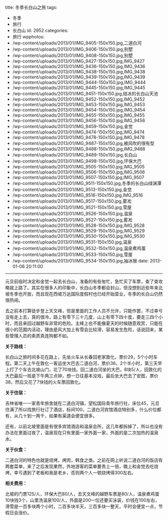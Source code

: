 title: 冬季长白山之旅
tags:
  - 冬季
  - 旅行
  - 长白山
id: 2952
categories:
  - 旅行
wpphotos:
  - /wp-content/uploads/2013/01/IMG_9405-150x150.jpg,二道白河
  - /wp-content/uploads/2013/01/IMG_9406-150x150.jpg,别墅
  - /wp-content/uploads/2013/01/IMG_9408-150x150.jpg,别墅
  - /wp-content/uploads/2013/01/IMG_9427-150x150.jpg,IMG_9427
  - /wp-content/uploads/2013/01/IMG_9436-150x150.jpg,IMG_9436
  - /wp-content/uploads/2013/01/IMG_9438-150x150.jpg,IMG_9438
  - /wp-content/uploads/2013/01/IMG_9439-150x150.jpg,IMG_9439
  - /wp-content/uploads/2013/01/IMG_9444-150x150.jpg,IMG_9444
  - /wp-content/uploads/2013/01/IMG_9445-150x150.jpg,IMG_9445
  - /wp-content/uploads/2013/01/IMG_9451-150x150.jpg,结冰的长白山天池
  - /wp-content/uploads/2013/01/IMG_9452-150x150.jpg,IMG_9452
  - /wp-content/uploads/2013/01/IMG_9453-150x150.jpg,IMG_9453
  - /wp-content/uploads/2013/01/IMG_9454-150x150.jpg,IMG_9454
  - /wp-content/uploads/2013/01/IMG_9455-150x150.jpg,IMG_9455
  - /wp-content/uploads/2013/01/IMG_9456-150x150.jpg,IMG_9456
  - /wp-content/uploads/2013/01/IMG_9459-150x150.jpg,金觉
  - /wp-content/uploads/2013/01/IMG_9474-150x150.jpg,IMG_9474
  - /wp-content/uploads/2013/01/IMG_9478-150x150.jpg,IMG_9478
  - /wp-content/uploads/2013/01/IMG_9487-150x150.jpg,被风吹的很有型
  - /wp-content/uploads/2013/01/IMG_9488-150x150.jpg,IMG_9488
  - /wp-content/uploads/2013/01/IMG_9489-150x150.jpg,长白山
  - /wp-content/uploads/2013/01/IMG_9498-150x150.jpg,环保大巴
  - /wp-content/uploads/2013/01/IMG_9505-150x150.jpg,IMG_9505
  - /wp-content/uploads/2013/01/IMG_9506-150x150.jpg,IMG_9506
  - /wp-content/uploads/2013/01/IMG_9507-150x150.jpg,IMG_9507
  - /wp-content/uploads/2013/01/IMG_9511-150x150.jpg,冬季的长白山绿渊潭
  - /wp-content/uploads/2013/01/IMG_9513-150x150.jpg,金觉
  - /wp-content/uploads/2013/01/IMG_9516-150x150.jpg,IMG_9516
  - /wp-content/uploads/2013/01/IMG_9517-150x150.jpg,雾凇
  - /wp-content/uploads/2013/01/IMG_9521-150x150.jpg,雪屋
  - /wp-content/uploads/2013/01/IMG_9526-150x150.jpg,温泉
  - /wp-content/uploads/2013/01/IMG_9527-150x150.jpg,雾凇
  - /wp-content/uploads/2013/01/IMG_9528-150x150.jpg,IMG_9528
  - /wp-content/uploads/2013/01/IMG_9529-150x150.jpg,IMG_9529
  - /wp-content/uploads/2013/01/IMG_9530-150x150.jpg,IMG_9530
  - /wp-content/uploads/2013/01/IMG_9531-150x150.jpg,温泉
  - /wp-content/uploads/2013/01/IMG_9532-150x150.jpg,温泉煮鸡蛋
  - /wp-content/uploads/2013/01/IMG_9533-150x150.jpg,雪屋
  - /wp-content/uploads/2013/01/IMG_9534-150x150.jpg,抽冰猴
date: 2013-01-06 20:11:00
---

元旦前临时决定和金觉一起去长白山，准备的有些匆忙，急忙买了车票，查了查攻略就上路了。其实在很多人的印象中，长白山冬季都会封山，但没想到近些年来北坡冬季也开放，而且现在西坡万达国际度假村也已经开始营业，冬季的长白山仍然很热闹。

去之前本打算徒步登上天文峰，但是里面的工作人员不允许，只能作罢，不过幸亏没有走上去，真的很冷，路上有零下三十几度，山上有零下四十度，要走三四个小时，而且来回过越野车非常的危险。主峰上也不能像夏天的时候随意观赏，只能在很小的范围内活动，理由是风大加上有雪会比较滑，容易发生危险，话说回来，某些管理人员的素质真连狗都不如。

<strong>关于路线：</strong>

长白山之旅时间多花在路上，先坐火车从长春回老家敦化，票价29，5个小时车程。第二天上午在敦化一客运坐大巴去二道白河，票价36，2个半小时，第三天早上打了个车去北坡山门，花了70块钱。回二道白河坐的大巴，8块5/人，回敦化的大巴最后一班是下午两三点钟，想一日往基本没戏，最后坐大巴去了安图，票价38，然后又花了7块钱的火车票回敦化。

<strong>关于住宿：</strong>

吉林省唯一一家青年旅舍就在二道白河镇，望松国际青年旅行社，床位45，元旦住满了所以找旅行社订了酒店，标间100，二道白河宾馆酒店特别多，什么价位都有，从几十到一两千，如果有渠道会便宜很多。

还有，以前北坡里面是有很多宾馆酒店和温泉会所，这几年都拆掉了，所以也没有办法在里面过夜了，温泉现在只有里面一家外面一家，外面的是二次加热的温泉水。

<strong>关于伙食：</strong>

二道白河的特色也就是烧烤，烤肉，韩食之类。之前在网上听说二道白河的饭店有两套菜单，来了之后发现果然，外地游客的菜单要贵上一倍，晚上和金觉去吃烧烤，幸亏遇到了老板和我是老乡，否则两个人一顿烧烤得300左右。

<strong>相关费用：</strong>

北坡的门票125/人，环保大巴80/人，去天文峰的越野车票是80/人，温泉煮鸡蛋10块钱3个，山里洗温泉100/人，外面是200一位还要买泳装，价钱在100左右，滑雪是一百多块两个小时，二百多块半天，三百多块一整天，平时会便宜一点，节假日会涨价。
